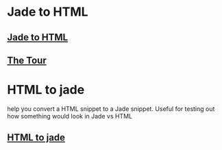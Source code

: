 # Jade to  HTML

## [Jade to  HTML ](http://learnjade.com/)

## [The Tour](http://learnjade.com/tour/intro/)


# HTML to jade 
help you convert a HTML snippet to a Jade snippet. 
Useful for testing out how something would look in Jade vs HTML

## [HTML to jade ](http://html2jade.org/)

